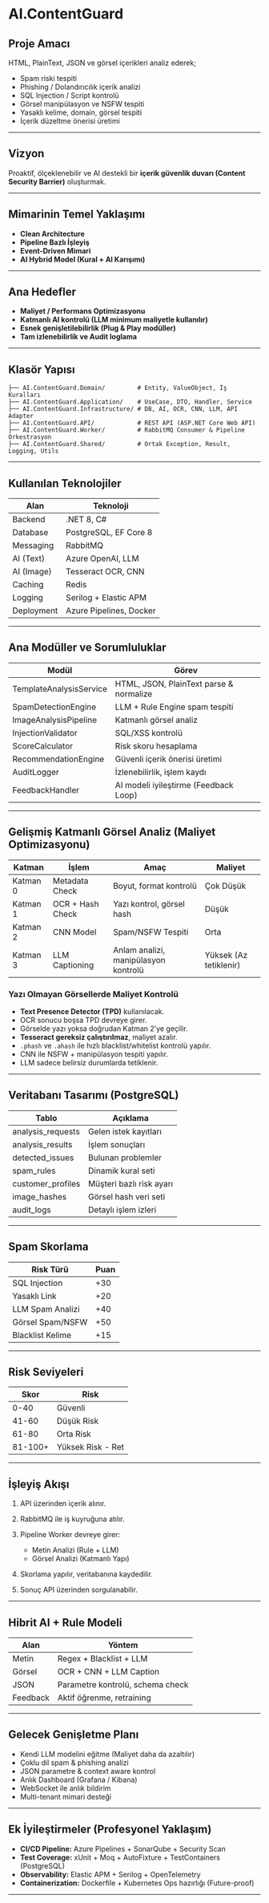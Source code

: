 ﻿# AI.ContentGuard

## Proje Amacı

HTML, PlainText, JSON ve görsel içerikleri analiz ederek;

* Spam riski tespiti
* Phishing / Dolandırıcılık içerik analizi
* SQL Injection / Script kontrolü
* Görsel manipülasyon ve NSFW tespiti
* Yasaklı kelime, domain, görsel tespiti
* İçerik düzeltme önerisi üretimi

---

## Vizyon

Proaktif, ölçeklenebilir ve AI destekli bir **içerik güvenlik duvarı (Content Security Barrier)** oluşturmak.

---

## Mimarinin Temel Yaklaşımı

* **Clean Architecture**
* **Pipeline Bazlı İşleyiş**
* **Event-Driven Mimari**
* **AI Hybrid Model (Kural + AI Karışımı)**

---

## Ana Hedefler

* **Maliyet / Performans Optimizasyonu**
* **Katmanlı AI kontrolü (LLM minimum maliyetle kullanılır)**
* **Esnek genişletilebilirlik (Plug & Play modüller)**
* **Tam izlenebilirlik ve Audit loglama**

---

## Klasör Yapısı

```
├── AI.ContentGuard.Domain/         # Entity, ValueObject, İş Kuralları
├── AI.ContentGuard.Application/    # UseCase, DTO, Handler, Service
├── AI.ContentGuard.Infrastructure/ # DB, AI, OCR, CNN, LLM, API Adapter
├── AI.ContentGuard.API/            # REST API (ASP.NET Core Web API)
├── AI.ContentGuard.Worker/         # RabbitMQ Consumer & Pipeline Orkestrasyon
├── AI.ContentGuard.Shared/         # Ortak Exception, Result, Logging, Utils
```

---

## Kullanılan Teknolojiler

| Alan       | Teknoloji               |
| ---------- | ----------------------- |
| Backend    | .NET 8, C#              |
| Database   | PostgreSQL, EF Core 8   |
| Messaging  | RabbitMQ                |
| AI (Text)  | Azure OpenAI, LLM       |
| AI (Image) | Tesseract OCR, CNN      |
| Caching    | Redis                   |
| Logging    | Serilog + Elastic APM   |
| Deployment | Azure Pipelines, Docker |

---

## Ana Modüller ve Sorumluluklar

| Modül                   | Görev                                   |
| ----------------------- | --------------------------------------- |
| TemplateAnalysisService | HTML, JSON, PlainText parse & normalize |
| SpamDetectionEngine     | LLM + Rule Engine spam tespiti          |
| ImageAnalysisPipeline   | Katmanlı görsel analiz                  |
| InjectionValidator      | SQL/XSS kontrolü                        |
| ScoreCalculator         | Risk skoru hesaplama                    |
| RecommendationEngine    | Güvenli içerik önerisi üretimi          |
| AuditLogger             | İzlenebilirlik, işlem kaydı             |
| FeedbackHandler         | AI modeli iyileştirme (Feedback Loop)   |

---

## Gelişmiş Katmanlı Görsel Analiz (Maliyet Optimizasyonu)

| Katman   | İşlem            | Amaç                                 | Maliyet                |
| -------- | ---------------- | ------------------------------------ | ---------------------- |
| Katman 0 | Metadata Check   | Boyut, format kontrolü               | Çok Düşük              |
| Katman 1 | OCR + Hash Check | Yazı kontrol, görsel hash            | Düşük                  |
| Katman 2 | CNN Model        | Spam/NSFW Tespiti                    | Orta                   |
| Katman 3 | LLM Captioning   | Anlam analizi, manipülasyon kontrolü | Yüksek (Az tetiklenir) |

### Yazı Olmayan Görsellerde Maliyet Kontrolü

* **Text Presence Detector (TPD)** kullanılacak.
* OCR sonucu boşsa TPD devreye girer.
* Görselde yazı yoksa doğrudan Katman 2’ye geçilir.
* **Tesseract gereksiz çalıştırılmaz**, maliyet azalır.
* `.phash` ve `.ahash` ile hızlı blacklist/whitelist kontrolü yapılır.
* CNN ile NSFW + manipülasyon tespiti yapılır.
* LLM sadece belirsiz durumlarda tetiklenir.

---

## Veritabanı Tasarımı (PostgreSQL)

| Tablo              | Açıklama                 |
| ------------------ | ------------------------ |
| analysis\_requests | Gelen istek kayıtları    |
| analysis\_results  | İşlem sonuçları          |
| detected\_issues   | Bulunan problemler       |
| spam\_rules        | Dinamik kural seti       |
| customer\_profiles | Müşteri bazlı risk ayarı |
| image\_hashes      | Görsel hash veri seti    |
| audit\_logs        | Detaylı işlem izleri     |

---

## Spam Skorlama

| Risk Türü        | Puan |
| ---------------- | ---- |
| SQL Injection    | +30  |
| Yasaklı Link     | +20  |
| LLM Spam Analizi | +40  |
| Görsel Spam/NSFW | +50  |
| Blacklist Kelime | +15  |

---

## Risk Seviyeleri

| Skor    | Risk              |
| ------- | ----------------- |
| 0-40    | Güvenli           |
| 41-60   | Düşük Risk        |
| 61-80   | Orta Risk         |
| 81-100+ | Yüksek Risk - Ret |

---

## İşleyiş Akışı

1. API üzerinden içerik alınır.
2. RabbitMQ ile iş kuyruğuna atılır.
3. Pipeline Worker devreye girer:

   * Metin Analizi (Rule + LLM)
   * Görsel Analizi (Katmanlı Yapı)
4. Skorlama yapılır, veritabanına kaydedilir.
5. Sonuç API üzerinden sorgulanabilir.

---

## Hibrit AI + Rule Modeli

| Alan     | Yöntem                           |
| -------- | -------------------------------- |
| Metin    | Regex + Blacklist + LLM          |
| Görsel   | OCR + CNN + LLM Caption          |
| JSON     | Parametre kontrolü, schema check |
| Feedback | Aktif öğrenme, retraining        |

---

## Gelecek Genişletme Planı

* Kendi LLM modelini eğitme (Maliyet daha da azaltılır)
* Çoklu dil spam & phishing analizi
* JSON parametre & context aware kontrol
* Anlık Dashboard (Grafana / Kibana)
* WebSocket ile anlık bildirim
* Multi-tenant mimari desteği

---

## Ek İyileştirmeler (Profesyonel Yaklaşım)

* **CI/CD Pipeline:** Azure Pipelines + SonarQube + Security Scan
* **Test Coverage:** xUnit + Moq + AutoFixture + TestContainers (PostgreSQL)
* **Observability:** Elastic APM + Serilog + OpenTelemetry
* **Containerization:** Dockerfile + Kubernetes Ops hazırlığı (Future-proof)

---
